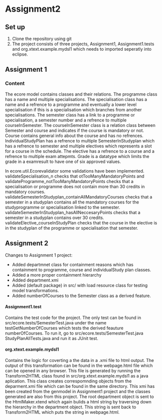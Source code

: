 # Assignment2

## Set up
1. Clone the repository using git
2. The project consists of three projects, Assignment1, Assignment1.tests and org.xtext.example.mydsl1 which needs to imported seperatly into eclipse.


## Assignment 1
### Content
<p>
 The ecore model contains classes and their relations. The programme class has a name and multiple specialisations. The specialisation class has a name and a refrence to a programme and eventually a lower level specialisation if this is a specialisation which branches from another specialisations. The semester class has a link to a programme or specialisation, a semester number and a refrence to multiple courseInSemester. The courseInSemester class is a relation class between Semester and course and indicates if the course is mandatory or not. Course contains general info about the course and has no refrences. IndividualStudyPlan has a refrence to multiple SemesterInStudyplan which has a refrence to semester and multiple electives which represents a slot for a course in the schedule. The elective has a refrence to a course and a refrence to multiple exam attepmts. Grade is a datatype which limits the grade in a examresult to have one of six approved values.
</p>

<p>
  In ecore.util.Ecorevalidator some validations have been implemented. validateSpecialisation_n checks that otTooManyMandatoryPoints and validateProgramme_notTooManyMandatoryPoints checks that a specialisation or programme does not contain more than 30 credits in mandatory courses. validateSemesterInStudyplan_containAllMandatoryCourses checks that a semester in a studyplan contains all the mandatory courses for the studyprogramme or specialisation linked to the semester. validateSemesterInStudyplan_hasAllNeccesaryPoints checks that a semester in a studyplan contains over 30 credits. validateElective_courseInStudyPlan checks that the course in the elective is in the studyplan of the programme or specialisation that semester.
 </p>
 
 ## Assignment 2
 
 Changes to Assignment 1 project:
 - Added departmnet class for containment reasons which has containment to programme, course and individualStudy plan classes.
 - Added a more proper containment hierarchy
 - Added department.xmi
 - Added (default package) in src/ with load resource class for testing model transformations.
 - Added numberOfCourses to the Semester class as a derived feature.
 
 #### Assignment1.test
 Contains the test code for the project. The only test can be found in src/ecore.tests/SemesterTest.java under the name testGetNumberOfCourses which tests the derived feauture numberOfCourses. To run it, go to src/ecore.tests/SemesterTest.java StudyPlanAllTests.java and run it as JUnit test.
 
 #### org.xtext.example.mydsl1
  Contains the logic for coverting a the data in a .xmi file to html output. The output of this transformation can be found in the webpage.html file which can be opened in any browser. This file is generated by running the Transform2HTML class found in src/org.xtext.example.mydsl1 as a java aplication. This class creates correspomnding objects from the deparment.xmi file which can be found in the same directory. This xmi has been created from the genmodel in Assignment1 project and the classes generated are also from this project. The root department object is sent to the HtmlMaker.xtend which again bulids a html string by traversing down the hierarchy in the department object. This string is sent back to Transform2HTML which puts the string in webpage.html.
 
 
